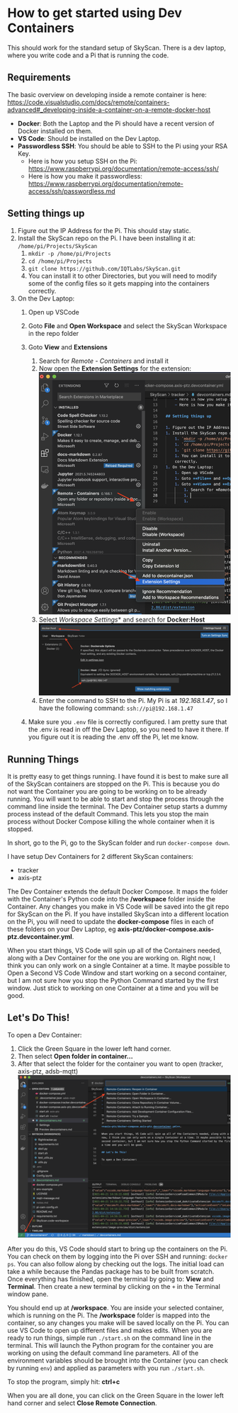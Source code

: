 # How to get started using Dev Containers

This should work for the standard setup of SkyScan. There is a dev laptop, where you write code and a Pi that is running the code. 

## Requirements

The basic overview on developing inside a remote container is here: https://code.visualstudio.com/docs/remote/containers-advanced#_developing-inside-a-container-on-a-remote-docker-host

- **Docker**: Both the Laptop and the Pi should have a recent version of Docker installed on them. 
- **VS Code**: Should be installed on the Dev Laptop.
- **Passwordless SSH**: You should be able to SSH to the Pi using your RSA Key. 
    - Here is how you setup SSH on the Pi: https://www.raspberrypi.org/documentation/remote-access/ssh/
    - Here is how you make it passwordless: https://www.raspberrypi.org/documentation/remote-access/ssh/passwordless.md

## Setting things up

1. Figure out the IP Address for the Pi. This should stay static.
1. Install the SkyScan repo on the Pi. I have been installing it at: `/home/pi/Projects/SkyScan`
    1. `mkdir -p /home/pi/Projects`
    1. `cd /home/pi/Projects`
    1. `git clone https://github.com/IQTLabs/SkyScan.git`
    1. You can install it to other Directories, but you will need to modify some of the config files so it gets mapping into the containers correctly.
1. On the Dev Laptop:
    1. Open up VSCode
    1. Goto **File** and **Open Workspace** and select the SkyScan Workspace in the repo folder
    1. Goto **View** and **Extensions**
        1. Search for *Remote - Containers* and install it
        1. Now open the **Extension Settings** for the extension:
        ![Extension Settings](./assets/extension-settings.png)
        1. Select *Workspace Settings** and search for **Docker:Host**
        ![settings](./assets/docker-host.png)
        1. Enter the command to SSH to the Pi. My Pi is at *192.168.1.47*, so I have the following command: `ssh://pi@192.168.1.47`
    
    1. Make sure you `.env` file is correctly configured. I am pretty sure that the .env is read in off the Dev Laptop, so you need to have it there. If you figure out it is reading the .env off the Pi, let me know.

## Running Things

It is pretty easy to get things running. I have found it is best to make sure all of the SkyScan containers are stopped on the Pi. This is because you do not want the Container you are going to be working on to be already running. You will want to be able to start and stop the process through the command line inside the terminal. The Dev Container setup starts a dummy process instead of the default Command. This lets you stop the main process without Docker Compose killing the whole container when it is stopped. 

In short, go to the Pi, go to the SkyScan folder and run `docker-compose down`.

I have setup Dev Containers for 2 different SkyScan containers:
- tracker
- axis-ptz

The Dev Container extends the default Docker Compose. It maps the folder with the Container's Python code into the **/workspace** folder inside the Container. Any changes you make in VS Code will be saved into the git repo for SkyScan on the Pi. If you have installed SkyScan into a different location on the Pi, you will need to update the **docker-compose** files in each of these folders on your Dev Laptop, eg **axis-ptz/docker-compose.axis-ptz.devcontainer.yml**.

When you start things, VS Code will spin up all of the Containers needed, along with a Dev Container for the one you are working on. Right now, I think you can only work on a single Container at a time. It maybe possible to Open a Second VS Code Window and start working on a second container, but I am not sure how you stop the Python Command started by the first window. Just stick to working on one Container at a time and you will be good.

## Let's Do This!

To open a Dev Container:
 1. Click the Green Square in the lower left hand corner.
 1. Then select **Open folder in container...**
 1. After that select the folder for the container you want to open (tracker, axis-ptz, adsb-mqtt)
 ![open folder](./assets/open-folder.png) 

After you do this, VS Code should start to bring up the containers on the Pi. You can check on them by logging into the Pi over SSH and running: `docker ps`. You can also follow along by checking out the logs. The initial load can take a while because the Pandas package has to be built from scratch. Once everything has finished, open the terminal by going to: **View** and **Terminal**. Then create a new terminal by clicking on the `+` in the Terminal window pane. 

You should end up at **/workspace**. You are inside your selected container, which is running on the Pi. The **/workspace** folder is mapped into the container, so any changes you make will be saved locally on the Pi. You can use VS Code to open up different files and makes edits. When you are ready to run things, simple run `./start.sh` on the command line in the terminal. This will launch the Python program for the container you are working on using the default command line parameters. All of the environment variables should be brought into the Container (you can check by running `env`) and applied as parameters with you run `./start.sh`.

To stop the program, simply hit: **ctrl+c**

When you are all done, you can click on the Green Square in the lower left hand corner and select **Close Remote Connection**.


